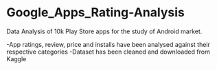 # Google_Apps_Rating-Analysis
 Data Analysis of 10k Play Store apps for the study of Android market.

-App ratings, review, price and installs have been analysed against their respective categories
-Dataset has been cleaned and downloaded from Kaggle
